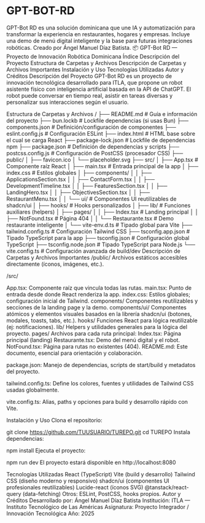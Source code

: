 # GPT-BOT-RD
GPT-Bot RD es una solución dominicana que une IA y automatización para transformar la experiencia en restaurantes, hogares y empresas. Incluye una demo de menú digital inteligente y la base para futuras integraciones robóticas. Creado por Ángel Manuel Díaz Batista.
📦 GPT-Bot RD — Proyecto de Innovación Robótica Dominicana
Índice
Descripción del Proyecto
Estructura de Carpetas y Archivos
Descripción de Carpetas y Archivos Importantes
Instalación y Uso
Tecnologías Utilizadas
Autor y Créditos
Descripción del Proyecto
GPT-Bot RD es un proyecto de innovación tecnológica desarrollado para ITLA, que propone un robot asistente físico con inteligencia artificial basada en la API de ChatGPT. El robot puede conversar en tiempo real, asistir en tareas diversas y personalizar sus interacciones según el usuario.

Estructura de Carpetas y Archivos
/
├── README.md                 # Guía e información del proyecto
├── bun.lockb                 # Lockfile dependencias (si usas Bun)
├── components.json           # Definición/configuración de componentes
├── eslint.config.js          # Configuración ESLint
├── index.html                # HTML base sobre el cual se carga React
├── package-lock.json         # Lockfile de dependencias npm
├── package.json              # Definición de dependencias y scripts
├── postcss.config.js         # Configuración de PostCSS (procesador CSS)
├── public/
│   ├── favicon.ico
│   └── placeholder.svg
├── src/
│   ├── App.tsx               # Componente raíz React
│   ├── main.tsx              # Entrada principal de la app
│   ├── index.css             # Estilos globales
│   ├── components/
│   │   ├── ApplicationsSection.tsx
│   │   ├── ContactForm.tsx
│   │   ├── DevelopmentTimeline.tsx
│   │   ├── FeaturesSection.tsx
│   │   ├── LandingHero.tsx
│   │   ├── ObjectivesSection.tsx
│   │   ├── RestaurantMenu.tsx
│   │   └── ui/               # Componentes UI reutilizables de shadcn/ui
│   ├── hooks/                # Hooks personalizados
│   ├── lib/                  # Funciones auxiliares (helpers)
│   ├── pages/
│   │   ├── Index.tsx         # Landing principal
│   │   ├── NotFound.tsx      # Página 404
│   │   └── Restaurante.tsx   # Demo restaurante inteligente
│   └── vite-env.d.ts         # Tipado global para Vite
├── tailwind.config.ts        # Configuración Tailwind CSS
├── tsconfig.app.json         # Tipado TypeScript para la app
├── tsconfig.json             # Configuración global TypeScript
├── tsconfig.node.json        # Tipado TypeScript para Node.js
└── vite.config.ts            # Configuración avanzada de build/dev
Descripción de Carpetas y Archivos Importantes
/public/
Archivos estáticos accesibles directamente (íconos, imágenes, etc.).

/src/

App.tsx: Componente raíz que vincula todas las rutas.
main.tsx: Punto de entrada desde donde React renderiza la app.
index.css: Estilos globales; configuración inicial de Tailwind.
components/
Componentes reutilizables y secciones de la landing page y la demo.
components/ui/
Componentes atómicos y elementos visuales basados en la librería shadcn/ui (botones, modales, toasts, tabs, etc.).
hooks/
Funciones React para lógica reutilizable (ej: notificaciones).
lib/
Helpers y utilidades generales para la lógica del proyecto.
pages/
Archivos para cada ruta principal:
Index.tsx: Página principal (landing)
Restaurante.tsx: Demo del menú digital y el robot.
NotFound.tsx: Página para rutas no existentes (404).
README.md:
Este documento, esencial para orientación y colaboración.

package.json:
Manejo de dependencias, scripts de start/build y metadatos del proyecto.

tailwind.config.ts:
Define los colores, fuentes y utilidades de Tailwind CSS usadas globalmente.

vite.config.ts:
Alias, paths y opciones para build y desarrollo rápido con Vite.

Instalación y Uso
Clona el repositorio:


git clone https://github.com/TUUSUARIO/TUREPO.git
cd TUREPO
Instala dependencias:


npm install
Ejecuta el proyecto:


npm run dev
El proyecto estará disponible en http://localhost:8080

Tecnologías Utilizadas
React (TypeScript)
Vite (build y desarrollo)
Tailwind CSS (diseño moderno y responsivo)
shadcn/ui (componentes UI profesionales reutilizables)
Lucide-react (íconos SVG)
@tanstack/react-query (data-fetching)
Otros: ESLint, PostCSS, hooks propios.
Autor y Créditos
Desarrollado por: Ángel Manuel Díaz Batista
Institución: ITLA — Instituto Tecnológico de Las Américas
Asignatura: Proyecto Integrador / Innovación Tecnológica
Año: 2025
